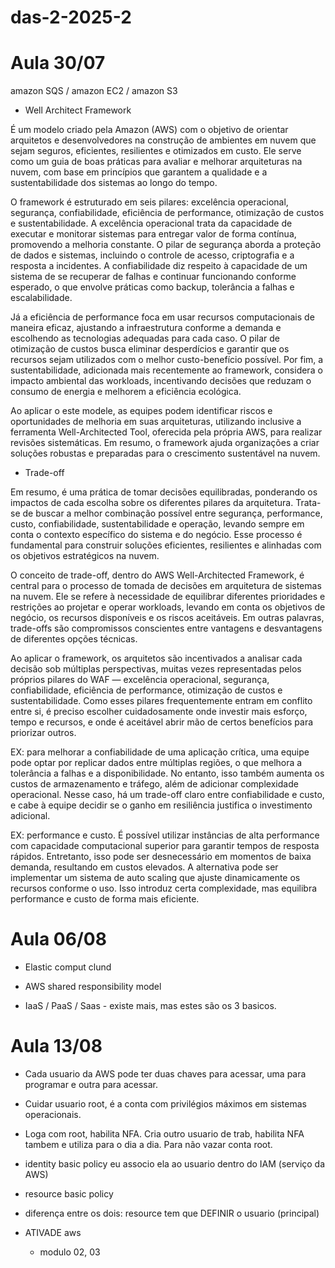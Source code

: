 # das-2-2025-2

# Aula 30/07

amazon SQS / amazon EC2 / amazon S3

- Well Architect Framework

É um modelo criado pela Amazon (AWS) com o objetivo de orientar arquitetos e desenvolvedores na construção de ambientes em nuvem que sejam seguros, eficientes, resilientes e otimizados em custo. Ele serve como um guia de boas práticas para avaliar e melhorar arquiteturas na nuvem, com base em princípios que garantem a qualidade e a sustentabilidade dos sistemas ao longo do tempo.

O framework é estruturado em seis pilares: excelência operacional, segurança, confiabilidade, eficiência de performance, otimização de custos e sustentabilidade. A excelência operacional trata da capacidade de executar e monitorar sistemas para entregar valor de forma contínua, promovendo a melhoria constante. O pilar de segurança aborda a proteção de dados e sistemas, incluindo o controle de acesso, criptografia e a resposta a incidentes. A confiabilidade diz respeito à capacidade de um sistema de se recuperar de falhas e continuar funcionando conforme esperado, o que envolve práticas como backup, tolerância a falhas e escalabilidade.

Já a eficiência de performance foca em usar recursos computacionais de maneira eficaz, ajustando a infraestrutura conforme a demanda e escolhendo as tecnologias adequadas para cada caso. O pilar de otimização de custos busca eliminar desperdícios e garantir que os recursos sejam utilizados com o melhor custo-benefício possível. Por fim, a sustentabilidade, adicionada mais recentemente ao framework, considera o impacto ambiental das workloads, incentivando decisões que reduzam o consumo de energia e melhorem a eficiência ecológica.

Ao aplicar o este modele, as equipes podem identificar riscos e oportunidades de melhoria em suas arquiteturas, utilizando inclusive a ferramenta Well-Architected Tool, oferecida pela própria AWS, para realizar revisões sistemáticas. Em resumo, o framework ajuda organizações a criar soluções robustas e preparadas para o crescimento sustentável na nuvem.
  
- Trade-off

Em resumo, é uma prática de tomar decisões equilibradas, ponderando os impactos de cada escolha sobre os diferentes pilares da arquitetura. Trata-se de buscar a melhor combinação possível entre segurança, performance, custo, confiabilidade, sustentabilidade e operação, levando sempre em conta o contexto específico do sistema e do negócio. Esse processo é fundamental para construir soluções eficientes, resilientes e alinhadas com os objetivos estratégicos na nuvem.

O conceito de trade-off, dentro do AWS Well-Architected Framework, é central para o processo de tomada de decisões em arquitetura de sistemas na nuvem. Ele se refere à necessidade de equilibrar diferentes prioridades e restrições ao projetar e operar workloads, levando em conta os objetivos de negócio, os recursos disponíveis e os riscos aceitáveis. Em outras palavras, trade-offs são compromissos conscientes entre vantagens e desvantagens de diferentes opções técnicas.

Ao aplicar o framework, os arquitetos são incentivados a analisar cada decisão sob múltiplas perspectivas, muitas vezes representadas pelos próprios pilares do WAF — excelência operacional, segurança, confiabilidade, eficiência de performance, otimização de custos e sustentabilidade. Como esses pilares frequentemente entram em conflito entre si, é preciso escolher cuidadosamente onde investir mais esforço, tempo e recursos, e onde é aceitável abrir mão de certos benefícios para priorizar outros.

EX: para melhorar a confiabilidade de uma aplicação crítica, uma equipe pode optar por replicar dados entre múltiplas regiões, o que melhora a tolerância a falhas e a disponibilidade. No entanto, isso também aumenta os custos de armazenamento e tráfego, além de adicionar complexidade operacional. Nesse caso, há um trade-off claro entre confiabilidade e custo, e cabe à equipe decidir se o ganho em resiliência justifica o investimento adicional.

EX: performance e custo. É possível utilizar instâncias de alta performance com capacidade computacional superior para garantir tempos de resposta rápidos. Entretanto, isso pode ser desnecessário em momentos de baixa demanda, resultando em custos elevados. A alternativa pode ser implementar um sistema de auto scaling que ajuste dinamicamente os recursos conforme o uso. Isso introduz certa complexidade, mas equilibra performance e custo de forma mais eficiente.

# Aula 06/08

- Elastic comput clund

- AWS shared responsibility model
- IaaS / PaaS / Saas - existe mais, mas estes são os 3 basicos.
  
# Aula 13/08

- Cada usuario da AWS pode ter duas chaves para acessar, uma para programar e outra para acessar.
- Cuidar usuario root, é a conta com privilégios máximos em sistemas operacionais.
- Loga com root, habilita NFA. Cria outro usuario de trab, habilita NFA tambem e utiliza para o dia a dia. Para não vazar conta root.
  
- identity basic policy eu associo ela ao usuario dentro do IAM (serviço da AWS)
- resource basic policy
- diferença entre os dois: resource tem que DEFINIR o usuario (principal)

- ATIVADE aws
  
  - modulo 02, 03
